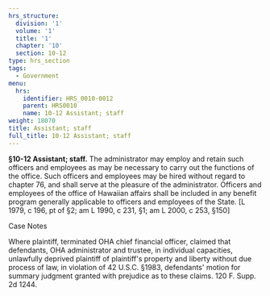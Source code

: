 ```yaml
---
hrs_structure:
  division: '1'
  volume: '1'
  title: '1'
  chapter: '10'
  section: 10-12
type: hrs_section
tags:
  - Government
menu:
  hrs:
    identifier: HRS_0010-0012
    parent: HRS0010
    name: 10-12 Assistant; staff
weight: 18070
title: Assistant; staff
full_title: 10-12 Assistant; staff
---
```

**§10-12 Assistant; staff.** The administrator may employ and retain such officers and employees as may be necessary to carry out the functions of the office. Such officers and employees may be hired without regard to chapter 76, and shall serve at the pleasure of the administrator. Officers and employees of the office of Hawaiian affairs shall be included in any benefit program generally applicable to officers and employees of the State. [L 1979, c 196, pt of §2; am L 1990, c 231, §1; am L 2000, c 253, §150]

Case Notes

Where plaintiff, terminated OHA chief financial officer, claimed that defendants, OHA administrator and trustee, in individual capacities, unlawfully deprived plaintiff of plaintiff's property and liberty without due process of law, in violation of 42 U.S.C. §1983, defendants' motion for summary judgment granted with prejudice as to these claims. 120 F. Supp. 2d 1244.